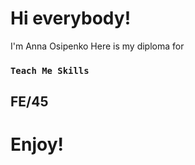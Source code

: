# Hi everybody!

I'm Anna Osipenko
Here is my diploma for

### `Teach Me Skills` 

## FE/45

# Enjoy!
